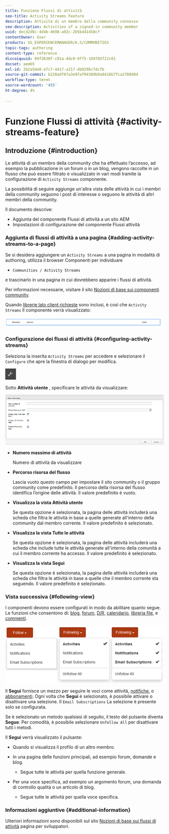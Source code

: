 ```yaml
---
title: Funzione Flussi di attività
seo-title: Activity Streams Feature
description: Attività di un membro della community connesso
seo-description: Activities of a signed-in community member
uuid: decd2d6c-4d4b-4698-a92c-2b5b441458cf
contentOwner: User
products: SG_EXPERIENCEMANAGER/6.5/COMMUNITIES
topic-tags: authoring
content-type: reference
discoiquuid: 89f3630f-c01a-4dc0-9ff5-169785f22c01
docset: aem65
exl-id: 2b2a5de0-e7c7-4417-a217-4b929bc7dcfb
source-git-commit: b220adf6fa3e9faf94389b9a9416b7fca2f89d9d
workflow-type: tm+mt
source-wordcount: '455'
ht-degree: 4%

---
```


# Funzione Flussi di attività {#activity-streams-feature}

## Introduzione {#introduction}

Le attività di un membro della community che ha effettuato l’accesso, ad esempio la pubblicazione in un forum o in un blog, vengono raccolte in un flusso che può essere filtrato e visualizzato in vari modi tramite la configurazione di `Activity Streams` componente.

La possibilità di seguire aggiunge un&#39;altra vista delle attività in cui i membri della community seguono i post di interesse o seguono le attività di altri membri della community.

Il documento descrive:

* Aggiunta del componente Flussi di attività a un sito AEM
* Impostazioni di configurazione del componente Flussi attività

### Aggiunta di flussi di attività a una pagina {#adding-activity-streams-to-a-page}

Se si desidera aggiungere un `Activity Streams` a una pagina in modalità di authoring, utilizza il browser Componenti per individuare

* `Communities / Activity Streams`

e trascinarlo in una pagina in cui dovrebbero apparire i flussi di attività.

Per informazioni necessarie, visitare il sito [Nozioni di base sui componenti community](/help/communities/basics.md).

Quando [librerie lato client richieste](/help/communities/essentials-activities.md#essentials-for-client-side) sono inclusi, è così che `Activity Streams` Il componente verrà visualizzato:

![activity-streams](assets/activity-component.png)

### Configurazione dei flussi di attività {#configuring-activity-streams}

Seleziona la inserita `Activity Streams` per accedere e selezionare il `Configure` che apre la finestra di dialogo per modifica.

![configura](assets/configure-new.png)

Sotto **Attività utente** , specificare le attività da visualizzare:

![attività degli utenti](assets/user-activities.png)

* **Numero massimo di attività**

   Numero di attività da visualizzare

* **Percorso risorsa del flusso**

   Lascia vuoto questo campo per impostare il sito community o il gruppo community come predefinito. Il percorso della risorsa del flusso identifica l’origine delle attività. Il valore predefinito è vuoto.

* **Visualizza la vista Attività utente**

   Se questa opzione è selezionata, la pagina delle attività includerà una scheda che filtra le attività in base a quelle generate all&#39;interno della community dal membro corrente. Il valore predefinito è selezionato.

* **Visualizza la vista Tutte le attività**

   Se questa opzione è selezionata, la pagina delle attività includerà una scheda che include tutte le attività generate all&#39;interno della comunità a cui il membro corrente ha accesso. Il valore predefinito è selezionato.

* **Visualizza la vista Segui**

   Se questa opzione è selezionata, la pagina delle attività includerà una scheda che filtra le attività in base a quelle che il membro corrente sta seguendo. Il valore predefinito è selezionato.

### Vista successiva {#following-view}

I componenti devono essere configurati in modo da abilitare quanto segue. Le funzioni che consentono di: [blog](/help/communities/blog-feature.md), [forum](/help/communities/forum.md), [D/R](/help/communities/working-with-qna.md), [calendario](/help/communities/calendar.md), [libreria file](/help/communities/file-library.md), e [commenti](/help/communities/comments.md).

![visualizzazione successiva](assets/following-activities.png)

Il **Segui** fornisce un mezzo per seguire le voci come attività, [notifiche](/help/communities/notifications.md), o [abbonamenti](/help/communities/subscriptions.md). Ogni volta che **Segui** è selezionato, è possibile attivare o disattivare una selezione. Il `Email Subscriptions` La selezione è presente solo se configurata.

Se è selezionato un metodo qualsiasi di seguito, il testo del pulsante diventa **Segue**. Per comodità, è possibile selezionare `Unfollow All` per disattivare tutti i metodi.

Il **Segui** verrà visualizzato il pulsante:

* Quando si visualizza il profilo di un altro membro.
* In una pagina delle funzioni principali, ad esempio forum, domande e blog.

   * Segue tutte le attività per quella funzione generale.

* Per una voce specifica, ad esempio un argomento forum, una domanda di controllo qualità o un articolo di blog.

   * Segue tutte le attività per quella voce specifica.

### Informazioni aggiuntive {#additional-information}

Ulteriori informazioni sono disponibili sul sito [Nozioni di base sui flussi di attività](/help/communities/essentials-activities.md) pagina per sviluppatori.
